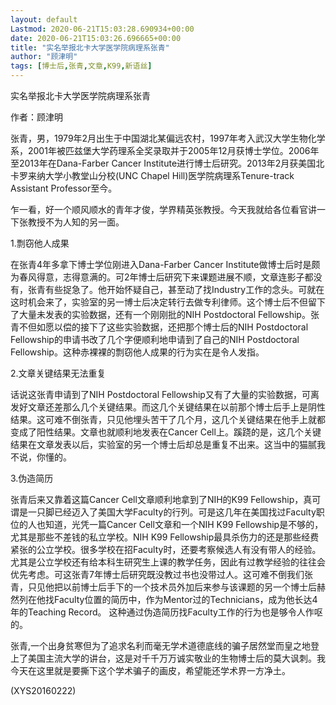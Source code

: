 ```yaml
---
layout: default
Lastmod: 2020-06-21T15:03:28.690934+00:00
date: 2020-06-21T15:03:26.696665+00:00
title: "实名举报北卡大学医学院病理系张青"
author: "顾津明"
tags: [博士后,张青,文章,K99,新语丝]
---
```


实名举报北卡大学医学院病理系张青

作者：顾津明

张青，男，1979年2月出生于中国湖北某偏远农村，1997年考入武汉大学生物化学系，2001年被匹兹堡大学药理系全奖录取并于2005年12月获博士学位。2006年至2013年在Dana-Farber Cancer Institute进行博士后研究。2013年2月获美国北卡罗来纳大学小教堂山分校(UNC Chapel Hill)医学院病理系Tenure-track Assistant Professor至今。

乍一看，好一个顺风顺水的青年才俊，学界精英张教授。今天我就给各位看官讲一下张教授不为人知的另一面。

1.剽窃他人成果

在张青4年多拿下博士学位刚进入Dana-Farber Cancer Institute做博士后时是颇为春风得意，志得意满的。可2年博士后研究下来课题进展不顺，文章连影子都没有，张青有些捉急了。他开始怀疑自己，甚至动了找Industry工作的念头。可就在这时机会来了，实验室的另一博士后决定转行去做专利律师。这个博士后不但留下了大量未发表的实验数据，还有一个刚刚批的NIH Postdoctoral Fellowship。张青不但如愿以偿的接下了这些实验数据，还把那个博士后的NIH Postdoctoral Fellowship的申请书改了几个字便顺利地申请到了自己的NIH Postdoctoral Fellowship。这种赤裸裸的剽窃他人成果的行为实在是令人发指。

2.文章关键结果无法重复

话说这张青申请到了NIH Postdoctoral Fellowship又有了大量的实验数据，可离发好文章还差那么几个关键结果。而这几个关键结果在以前那个博士后手上是阴性结果。这可难不倒张青，只见他埋头苦干了几个月，这几个关键结果在他手上就都变成了阳性结果。文章也就顺利地发表在Cancer Cell上。蹊跷的是，这几个关键结果在文章发表以后，实验室的另一个博士后却总是重复不出来。这当中的猫腻我不说，你懂的。

3.伪造简历

张青后来又靠着这篇Cancer Cell文章顺利地拿到了NIH的K99 Fellowship，真可谓是一只脚已经迈入了美国大学Faculty的行列。可是这几年在美国找过Faculty职位的人也知道，光凭一篇Cancer Cell文章和一个NIH K99 Fellowship是不够的，尤其是那些不差钱的私立学校。NIH K99 Fellowship最具杀伤力的还是那些经费紧张的公立学校。很多学校在招Faculty时，还要考察候选人有没有带人的经验。尤其是公立学校还有给本科生研究生上课的教学任务，因此有过教学经验的往往会优先考虑。可这张青7年博士后研究既没教过书也没带过人。这可难不倒我们张青，只见他把以前博士后手下的一个技术员外加后来参与该课题的另一个博士后赫然列在他找Faculty位置的简历中，作为Mentor过的Technicians，成为他长达4年的Teaching Record。 这种通过伪造简历找Faculty工作的行为也是够令人作呕的。

张青,一个出身贫寒但为了追求名利而毫无学术道德底线的骗子居然堂而皇之地登上了美国主流大学的讲台，这是对千千万万诚实敬业的生物博士后的莫大讽刺。我今天在这里就是要撕下这个学术骗子的画皮，希望能还学术界一方净土。

(XYS20160222)

